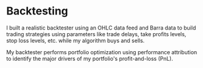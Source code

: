 # Backtesting

I built a realistic backtester using an OHLC data feed and Barra data to build trading strategies
using parameters like trade delays, take profits levels, stop loss levels, etc. while my algorithm 
buys and sells. 

My backtester performs portfolio optimization using performance attribution to identify the major 
drivers of my portfolio's profit-and-loss (PnL).